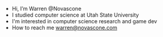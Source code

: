 - Hi, I’m Warren @Novascone
- I studied computer science at Utah State University
- I'm interested in computer science research and game dev
- How to reach me warren@novascone.com

<!---
Novascone/Novascone is a ✨ special ✨ repository because its `README.md` (this file) appears on your GitHub profile.
You can click the Preview link to take a look at your changes.
--->

